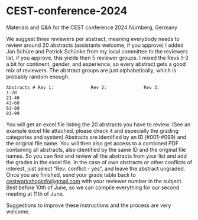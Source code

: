 # CEST-conference-2024
Materials and  Q&amp;A for the CEST conference 2024 Nürnberg, Germany 

We suggest three reviewers per abstract, meaning everybody needs to review around 20 abstracts (assistants welcome, if you approve)
I added Jan Schüre and Patrick Schünke from my local committee to the reviewers list, if you approve, this yields then 5 reviewer groups. 
I mixed the Revs 1-3 a bit for continent, gender, and experience, so every abstract gets a good mix of reviewers.
The abstract groups are just alphabetically, which is probably random enough.

	         
    Abstracts #	Rev 1:	            Rev 2:	            Rev 3:
    1-20	      
    21-40	     
    41-60	     
    61-80	      
    81-99	      

You will get an excel file listing the 20 abstracts you have to review. (See an example excel file attached, please check it and especially the grading categories and system)
Abstracts are identified by an ID (#001-#099) and the original file name. 
You will then also get access to a combined PDF containing all abstracts, also identified by the same ID and the original file names. 
So you can find and review all the abstracts from your list and add the grades in the excel file. 
In the case of own abstracts or other conflicts of interest, just select “Rev. conflict -  yes”, and leave the abstract ungraded. 
Once you are finished, send your grade table back to cestworkshopinfo@gmail.com with your reviewer number in the subject. 
Best before 10th of June, so we can compile everything for our second meeting at 11th of June. 


Suggestions to improve these instructions and the process are very welcome.


